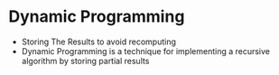# Dynamic Programming

- Storing The Results to avoid recomputing
- Dynamic Programming is a technique for implementing a recursive algorithm by storing partial results
